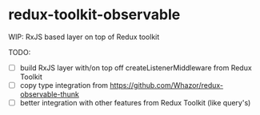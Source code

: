 # redux-toolkit-observable
WIP: RxJS based layer on top of Redux toolkit


TODO:

- [ ] build RxJS layer with/on top off createListenerMiddleware from Redux Toolkit
- [ ] copy type integration from https://github.com/Whazor/redux-observable-thunk
- [ ] better integration with other features from Redux Toolkit (like query's)
